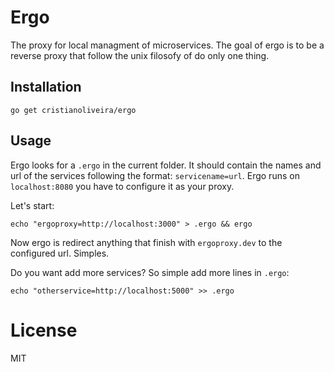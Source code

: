 # Ergo

The proxy for local managment of microservices. The goal of ergo is to be
a reverse proxy that follow the unix filosofy of do only one thing.

## Installation

```
go get cristianoliveira/ergo
```

## Usage

Ergo looks for a `.ergo` in the current folder. It should contain the names and
url of the services following the format: `servicename=url`.
Ergo runs on `localhost:8080` you have to configure it as your proxy.

Let's start:
```
echo "ergoproxy=http://localhost:3000" > .ergo && ergo
```
Now ergo is redirect anything that finish with `ergoproxy.dev` to the configured
url. Simples.

Do you want add more services? So simple add more lines in `.ergo`:
```
echo "otherservice=http://localhost:5000" >> .ergo
```

# License

MIT
